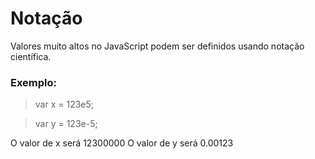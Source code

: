 # Notação

Valores muito altos no JavaScript podem ser definidos usando notação científica. 

### Exemplo:

> var x = 123e5;

> var y = 123e-5;

O valor de x será 12300000 
O valor de y será 0.00123
